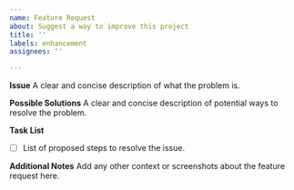 ```yaml
---
name: Feature Request
about: Suggest a way to improve this project
title: ''
labels: enhancement
assignees: ''

---
```


**Issue**
A clear and concise description of what the problem is.

**Possible Solutions**
A clear and concise description of potential ways to resolve the problem.

**Task List**
- [ ] List of proposed steps to resolve the issue.

**Additional Notes**
Add any other context or screenshots about the feature request here.

